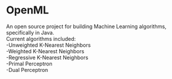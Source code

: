 OpenML
======
An open source project for building Machine Learning algorithms, specifically in Java.
<br>
Current algorithms included:
<br>
-Unweighted K-Nearest Neighbors
<br>
-Weighted K-Nearest Neighbors
<br>
-Regressive K-Nearest Neighbors
<br>
-Primal Perceptron
<br>
-Dual Perceptron
